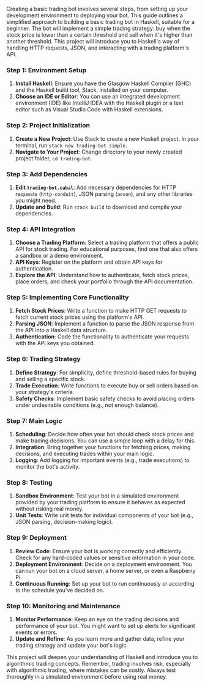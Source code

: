 Creating a basic trading bot involves several steps, from setting up your development environment to deploying your bot. This guide outlines a simplified approach to building a basic trading bot in Haskell, suitable for a beginner. The bot will implement a simple trading strategy: buy when the stock price is lower than a certain threshold and sell when it's higher than another threshold. This project will introduce you to Haskell's way of handling HTTP requests, JSON, and interacting with a trading platform's API.

### Step 1: Environment Setup
1. **Install Haskell**: Ensure you have the Glasgow Haskell Compiler (GHC) and the Haskell build tool, Stack, installed on your computer.
2. **Choose an IDE or Editor**: You can use an integrated development environment (IDE) like IntelliJ IDEA with the Haskell plugin or a text editor such as Visual Studio Code with Haskell extensions.

### Step 2: Project Initialization
1. **Create a New Project**: Use Stack to create a new Haskell project. In your terminal, run `stack new trading-bot simple`.
2. **Navigate to Your Project**: Change directory to your newly created project folder, `cd trading-bot`.

### Step 3: Add Dependencies
1. **Edit `trading-bot.cabal`**: Add necessary dependencies for HTTP requests (`http-conduit`), JSON parsing (`aeson`), and any other libraries you might need.
2. **Update and Build**: Run `stack build` to download and compile your dependencies.

### Step 4: API Integration
1. **Choose a Trading Platform**: Select a trading platform that offers a public API for stock trading. For educational purposes, find one that also offers a sandbox or a demo environment.
2. **API Keys**: Register on the platform and obtain API keys for authentication.
3. **Explore the API**: Understand how to authenticate, fetch stock prices, place orders, and check your portfolio through the API documentation.

### Step 5: Implementing Core Functionality
1. **Fetch Stock Prices**: Write a function to make HTTP GET requests to fetch current stock prices using the platform's API.
2. **Parsing JSON**: Implement a function to parse the JSON response from the API into a Haskell data structure.
3. **Authentication**: Code the functionality to authenticate your requests with the API keys you obtained.

### Step 6: Trading Strategy
1. **Define Strategy**: For simplicity, define threshold-based rules for buying and selling a specific stock.
2. **Trade Execution**: Write functions to execute buy or sell orders based on your strategy's criteria.
3. **Safety Checks**: Implement basic safety checks to avoid placing orders under undesirable conditions (e.g., not enough balance).

### Step 7: Main Logic
1. **Scheduling**: Decide how often your bot should check stock prices and make trading decisions. You can use a simple loop with a delay for this.
2. **Integration**: Bring together your functions for fetching prices, making decisions, and executing trades within your main logic.
3. **Logging**: Add logging for important events (e.g., trade executions) to monitor the bot's activity.

### Step 8: Testing
1. **Sandbox Environment**: Test your bot in a simulated environment provided by your trading platform to ensure it behaves as expected without risking real money.
2. **Unit Tests**: Write unit tests for individual components of your bot (e.g., JSON parsing, decision-making logic).

### Step 9: Deployment
1. **Review Code**: Ensure your bot is working correctly and efficiently. Check for any hard-coded values or sensitive information in your code.
2. **Deployment Environment**: Decide on a deployment environment. You can run your bot on a cloud server, a home server, or even a Raspberry Pi.
3. **Continuous Running**: Set up your bot to run continuously or according to the schedule you've decided on.

### Step 10: Monitoring and Maintenance
1. **Monitor Performance**: Keep an eye on the trading decisions and performance of your bot. You might want to set up alerts for significant events or errors.
2. **Update and Refine**: As you learn more and gather data, refine your trading strategy and update your bot's logic.

This project will deepen your understanding of Haskell and introduce you to algorithmic trading concepts. Remember, trading involves risk, especially with algorithmic trading, where mistakes can be costly. Always test thoroughly in a simulated environment before using real money.